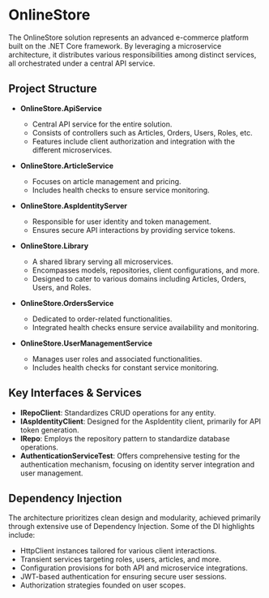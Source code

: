 # OnlineStore

The OnlineStore solution represents an advanced e-commerce platform built on the .NET Core framework. By leveraging a microservice architecture, it distributes various responsibilities among distinct services, all orchestrated under a central API service.

## Project Structure

- **OnlineStore.ApiService**
  - Central API service for the entire solution.
  - Consists of controllers such as Articles, Orders, Users, Roles, etc.
  - Features include client authorization and integration with the different microservices.

- **OnlineStore.ArticleService**
  - Focuses on article management and pricing.
  - Includes health checks to ensure service monitoring.

- **OnlineStore.AspIdentityServer**
  - Responsible for user identity and token management.
  - Ensures secure API interactions by providing service tokens.

- **OnlineStore.Library**
  - A shared library serving all microservices.
  - Encompasses models, repositories, client configurations, and more.
  - Designed to cater to various domains including Articles, Orders, Users, and Roles.

- **OnlineStore.OrdersService**
  - Dedicated to order-related functionalities.
  - Integrated health checks ensure service availability and monitoring.

- **OnlineStore.UserManagementService**
  - Manages user roles and associated functionalities.
  - Includes health checks for constant service monitoring.

## Key Interfaces & Services

- **IRepoClient<T>**: Standardizes CRUD operations for any entity.
- **IAspIdentityClient**: Designed for the AspIdentity client, primarily for API token generation.
- **IRepo<T>**: Employs the repository pattern to standardize database operations.
- **AuthenticationServiceTest**: Offers comprehensive testing for the authentication mechanism, focusing on identity server integration and user management.

## Dependency Injection

The architecture prioritizes clean design and modularity, achieved primarily through extensive use of Dependency Injection. Some of the DI highlights include:

- HttpClient instances tailored for various client interactions.
- Transient services targeting roles, users, articles, and more.
- Configuration provisions for both API and microservice integrations.
- JWT-based authentication for ensuring secure user sessions.
- Authorization strategies founded on user scopes.


